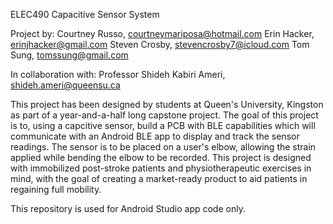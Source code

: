 ELEC490 Capacitive Sensor System

Project by:
Courtney Russo, courtneymariposa@hotmail.com
Erin Hacker, erinjhacker@gmail.com
Steven Crosby, stevencrosby7@icloud.com
Tom Sung, tomssung@gmail.com

In collaboration with:
Professor Shideh Kabiri Ameri, shideh.ameri@queensu.ca

This project has been designed by students at Queen's University, Kingston as part of a year-and-a-half long capstone project. 
The goal of this project is to, using a capcitive sensor, build a PCB with BLE capabilities which will communicate with an Android BLE app to display and track the sensor readings.
The sensor is to be placed on a user's elbow, allowing the strain applied while bending the elbow to be recorded. This project is designed with immobilized post-stroke patients and physiotherapeutic exercises in mind, with the goal of creating a market-ready product to aid patients in regaining full mobility. 

This repository is used for Android Studio app code only.
